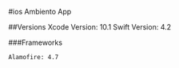 #ios
Ambiento App

##Versions
Xcode Version: 10.1
Swift Version: 4.2


###Frameworks 

```
Alamofire: 4.7

```
